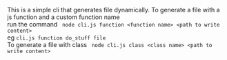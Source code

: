This is a simple cli that generates file dynamically.
To generate a file with a js function and a custom function name<br/>
run the command ``` node cli.js function <function name> <path to write content>```<br/>
eg ```cli.js function do_stuff file```<br/>
To generate a file with class ``` node cli.js class <class name> <path to write content>```